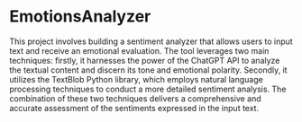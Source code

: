 # EmotionsAnalyzer
This project involves building a sentiment analyzer that allows users to input text and receive an emotional evaluation. The tool leverages two main techniques: firstly, it harnesses the power of the ChatGPT API to analyze the textual content and discern its tone and emotional polarity. Secondly, it utilizes the TextBlob Python library, which employs natural language processing techniques to conduct a more detailed sentiment analysis. The combination of these two techniques delivers a comprehensive and accurate assessment of the sentiments expressed in the input text.
